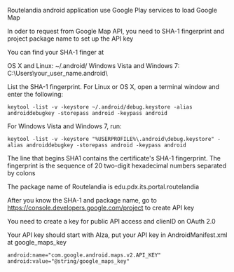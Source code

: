 Routelandia android application use Google Play services to load Google Map

In oder to request from Google Map API, you need to SHA-1 fingerprint and project package name to set up the API key

You can find your SHA-1 finger at

OS X and Linux: ~/.android/
Windows Vista and Windows 7: C:\Users\your_user_name\.android\

List the SHA-1 fingerprint.
For Linux or OS X, open a terminal window and enter the following:

    keytool -list -v -keystore ~/.android/debug.keystore -alias androiddebugkey -storepass android -keypass android

For Windows Vista and Windows 7, run:

    keytool -list -v -keystore "%USERPROFILE%\.android\debug.keystore" -alias androiddebugkey -storepass android -keypass android

The line that begins SHA1 contains the certificate's SHA-1 fingerprint. The fingerprint is the sequence of 20 two-digit hexadecimal numbers separated by colons

The package name of Routelandia is edu.pdx.its.portal.routelandia

After you know the SHA-1 and package name, go to https://console.developers.google.com/project to create API key

You need to create a key for public API access and clienID on OAuth 2.0

Your API key should start with Alza, put your API key in AndroidManifest.xml at google_maps_key

    android:name="com.google.android.maps.v2.API_KEY"
    android:value="@string/google_maps_key"


